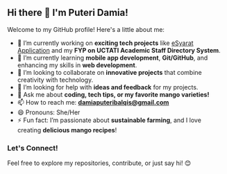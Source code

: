 ## Hi there 👋 I'm Puteri Damia!

Welcome to my GitHub profile! Here's a little about me:

- 🔭 I’m currently working on **exciting tech projects** like [eSyarat Application](#) and my **FYP on UCTATI Academic Staff Directory System**.
- 🌱 I’m currently learning **mobile app development**, **Git/GitHub**, and enhancing my skills in **web development**.
- 👯 I’m looking to collaborate on **innovative projects** that combine creativity with technology.
- 🤔 I’m looking for help with **ideas and feedback** for my projects.
- 💬 Ask me about **coding, tech tips, or my favorite mango varieties!**
- 📫 How to reach me: **damiaputeribalqis@gmail.com**
- 😄 Pronouns: She/Her
- ⚡ Fun fact: I’m passionate about **sustainable farming**, and I love creating **delicious mango recipes**!

### Let's Connect!
Feel free to explore my repositories, contribute, or just say hi! 😊
